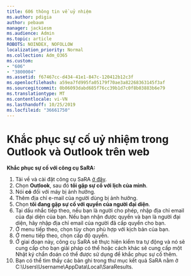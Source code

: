 ```yaml
---
title: 606 thông tin về uỷ nhiệm
ms.author: pdigia
author: pebaum
manager: jackiesm
ms.audience: Admin
ms.topic: article
ROBOTS: NOINDEX, NOFOLLOW
localization_priority: Normal
ms.collection: Adm_O365
ms.custom:
- "606"
- "3800004"
ms.assetid: f67467cc-d434-41e1-847c-120412b12c3f
ms.openlocfilehash: a59ea7fd995fa05179f70ae3a82268363145f3af
ms.sourcegitcommit: 0b06093dabd685f76cc39b1d7c0f8b03883b6e79
ms.translationtype: MT
ms.contentlocale: vi-VN
ms.lasthandoff: 10/25/2019
ms.locfileid: "36661750"
---
```

# <a name="troubleshooting-delegation-in-outlook-and-outlook-on-the-web"></a>Khắc phục sự cố uỷ nhiệm trong Outlook và Outlook trên web

**Khắc phục sự cố với công cụ SaRA:**

1. Tải về và cài đặt công cụ SaRA [ở đây](https://aka.ms/SaRA-SkypeForBusinessSignIn).
1. Chọn **Outlook**, sau đó **tôi gặp sự cố với lịch của mình**.
1. Nói **có** đối với máy bị ảnh hưởng.
1. Thêm địa chỉ e-mail của người dùng bị ảnh hưởng.
1. Chọn **tôi đang gặp sự cố với quyền của người đại diện**.
1. Tại dấu nhắc tiếp theo, nếu bạn là người cho phép, nhập địa chỉ email của đại diện của bạn. Nếu bạn nhận được quyền và bạn là người đại diện, hãy nhập địa chỉ email của người đã cấp quyền cho bạn.
1. Ở menu tiếp theo, chọn tùy chọn phù hợp với kịch bản của bạn.
1. Ở menu tiếp theo, chọn cấp độ quyền.
1. Ở giai đoạn này, công cụ SaRA sẽ thực hiện kiểm tra tự động và nó sẽ cung cấp cho bạn giải pháp có thể hoặc cách khác sẽ cung cấp một Nhật ký chẩn đoán có thể được sử dụng để khắc phục sự cố thêm.
1. Bạn có thể tìm thấy các bản ghi trong thư mục kết quả SaRA nằm ở C:\Users\Username\AppData\Local\SaraResults.
